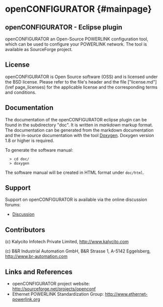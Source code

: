 openCONFIGURATOR {#mainpage}
=============

## openCONFIGURATOR - Eclipse plugin

openCONFIGURATOR an Open-Source POWERLINK configuration tool, which can be
used to configure your POWERLINK network. The tool is available as
SourceForge project.

## License

openCONFIGURATOR is Open Source software (OSS) and is licensed under the
BSD license. Please refer to the file's header and the file
[\"license.md\"](\ref page_licenses) for the applicable license and the
corresponding terms and conditions.

## Documentation

The documentation of the openCONFIGURATOR eclipse plugin can be found in the
subdirectory "doc". It is written in _markdown_ markup format.
The documentation can be generated from the markdown
documentation and the in-source documentation with the tool
[Doxygen](http://www.doxygen.org). Doxygen version 1.8 or higher is required.

To generate the software manual:

      > cd doc/
      > doxygen

The software manual will be created in HTML format under
`doc/html`.

## Support

Support on openCONFIGURATOR is available via the online discussion forums:
* [Discussion](http://sourceforge.net/p/openconf/discussion/)

## Contributors

(c) Kalycito Infotech Private Limited,
    <http://www.kalycito.com>

(c) B&R Industrial Automation GmbH,
    B&R Strasse 1,
    A-5142 Eggelsberg,
    <http://www.br-automation.com>

## Links and References

- openCONFIGURATOR project website:
  <http://sourceforge.net/projects/openconf>
- Ethernet POWERLINK Standardization Group:
  <http://www.ethernet-powerlink.org>